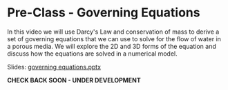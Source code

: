 # Pre-Class - Governing Equations

In this video we will use Darcy's Law and conservation of mass to derive a set of governing equations that we can use to solve for the flow of water in a porous media. We will explore the 2D and 3D forms of the equation and discuss how the equations are solved in a numerical model.

Slides: [governing equations.pptx](governing%20equations.pptx)

**CHECK BACK SOON - UNDER DEVELOPMENT**